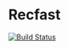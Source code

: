 # Recfast

[![Build Status](https://github.com/dforero0896/Recfast.jl/actions/workflows/CI.yml/badge.svg?branch=main)](https://github.com/dforero0896/Recfast.jl/actions/workflows/CI.yml?query=branch%3Amain)
